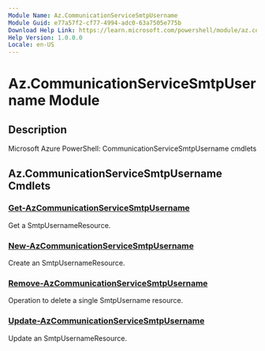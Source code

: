 ```yaml
---
Module Name: Az.CommunicationServiceSmtpUsername
Module Guid: e77a57f2-cf77-4994-adc0-63a7505e775b
Download Help Link: https://learn.microsoft.com/powershell/module/az.communicationservicesmtpusername
Help Version: 1.0.0.0
Locale: en-US
---
```


# Az.CommunicationServiceSmtpUsername Module
## Description
Microsoft Azure PowerShell: CommunicationServiceSmtpUsername cmdlets

## Az.CommunicationServiceSmtpUsername Cmdlets
### [Get-AzCommunicationServiceSmtpUsername](Get-AzCommunicationServiceSmtpUsername.md)
Get a SmtpUsernameResource.

### [New-AzCommunicationServiceSmtpUsername](New-AzCommunicationServiceSmtpUsername.md)
Create an SmtpUsernameResource.

### [Remove-AzCommunicationServiceSmtpUsername](Remove-AzCommunicationServiceSmtpUsername.md)
Operation to delete a single SmtpUsername resource.

### [Update-AzCommunicationServiceSmtpUsername](Update-AzCommunicationServiceSmtpUsername.md)
Update an SmtpUsernameResource.

